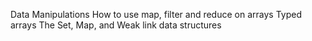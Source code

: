 Data Manipulations
 How to use map, filter and reduce on arrays
Typed arrays
The Set, Map, and Weak link data structures
